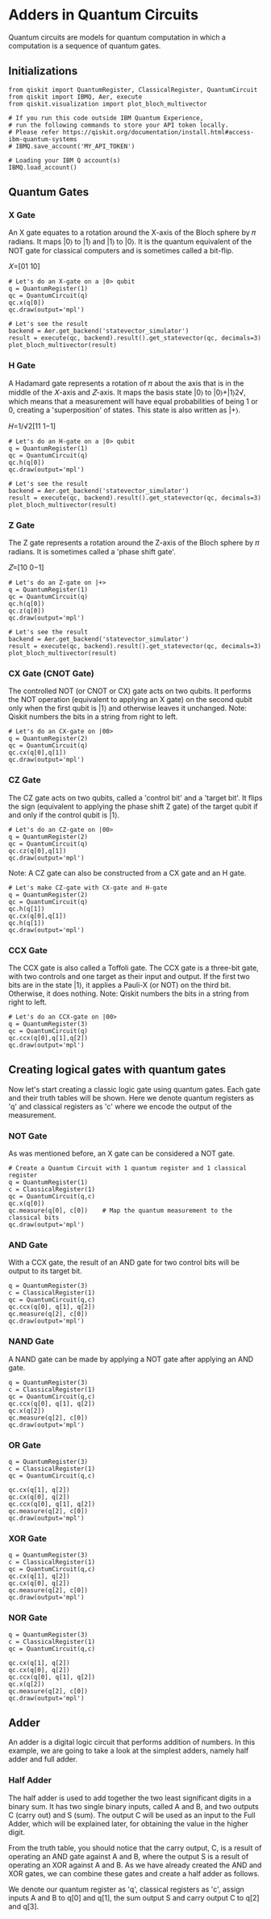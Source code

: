 # Adders in Quantum Circuits

Quantum circuits are models for quantum computation in which a computation is a sequence of quantum gates. 

## Initializations
```
from qiskit import QuantumRegister, ClassicalRegister, QuantumCircuit
from qiskit import IBMQ, Aer, execute
from qiskit.visualization import plot_bloch_multivector

# If you run this code outside IBM Quantum Experience,
# run the following commands to store your API token locally.
# Please refer https://qiskit.org/documentation/install.html#access-ibm-quantum-systems
# IBMQ.save_account('MY_API_TOKEN')

# Loading your IBM Q account(s)
IBMQ.load_account()
```

## Quantum Gates

### X Gate

An X gate equates to a rotation around the X-axis of the Bloch sphere by 𝜋 radians. It maps |0⟩ to |1⟩ and |1⟩ to |0⟩. It is the quantum equivalent of the NOT gate for classical computers and is sometimes called a bit-flip.

𝑋=[01 10]

```
# Let's do an X-gate on a |0> qubit
q = QuantumRegister(1)
qc = QuantumCircuit(q)
qc.x(q[0])
qc.draw(output='mpl')

# Let's see the result
backend = Aer.get_backend('statevector_simulator')
result = execute(qc, backend).result().get_statevector(qc, decimals=3)
plot_bloch_multivector(result)
```

### H Gate

A Hadamard gate represents a rotation of 𝜋 about the axis that is in the middle of the 𝑋-axis and 𝑍-axis. It maps the basis state |0⟩ to |0⟩+|1⟩2√, which means that a measurement will have equal probabilities of being 1 or 0, creating a 'superposition' of states. This state is also written as |+⟩.

𝐻=1/√2[11 1−1]

```
# Let's do an H-gate on a |0> qubit
q = QuantumRegister(1)
qc = QuantumCircuit(q)
qc.h(q[0])
qc.draw(output='mpl')

# Let's see the result
backend = Aer.get_backend('statevector_simulator')
result = execute(qc, backend).result().get_statevector(qc, decimals=3)
plot_bloch_multivector(result)
```

### Z Gate

The Z gate represents a rotation around the Z-axis of the Bloch sphere by 𝜋 radians. It is sometimes called a 'phase shift gate'.

𝑍=[10 0−1]

```
# Let's do an Z-gate on |+>
q = QuantumRegister(1)
qc = QuantumCircuit(q)
qc.h(q[0])
qc.z(q[0])
qc.draw(output='mpl')

# Let's see the result
backend = Aer.get_backend('statevector_simulator')
result = execute(qc, backend).result().get_statevector(qc, decimals=3)
plot_bloch_multivector(result)
```

### CX Gate (CNOT Gate)

The controlled NOT (or CNOT or CX) gate acts on two qubits. It performs the NOT operation (equivalent to applying an X gate) on the second qubit only when the first qubit is |1⟩ and otherwise leaves it unchanged. Note: Qiskit numbers the bits in a string from right to left.

```
# Let's do an CX-gate on |00>
q = QuantumRegister(2)
qc = QuantumCircuit(q)
qc.cx(q[0],q[1])
qc.draw(output='mpl')
```

### CZ Gate

The CZ gate acts on two qubits, called a 'control bit' and a 'target bit'. It flips the sign (equivalent to applying the phase shift Z gate) of the target qubit if and only if the control qubit is |1⟩.

```
# Let's do an CZ-gate on |00>
q = QuantumRegister(2)
qc = QuantumCircuit(q)
qc.cz(q[0],q[1])
qc.draw(output='mpl')
```

Note: A CZ gate can also be constructed from a CX gate and an H gate.

```
# Let's make CZ-gate with CX-gate and H-gate
q = QuantumRegister(2)
qc = QuantumCircuit(q)
qc.h(q[1])
qc.cx(q[0],q[1])
qc.h(q[1])
qc.draw(output='mpl')
```

### CCX Gate

The CCX gate is also called a Toffoli gate. The CCX gate is a three-bit gate, with two controls and one target as their input and output. If the first two bits are in the state |1⟩, it applies a Pauli-X (or NOT) on the third bit. Otherwise, it does nothing. Note: Qiskit numbers the bits in a string from right to left.

```
# Let's do an CCX-gate on |00>
q = QuantumRegister(3)
qc = QuantumCircuit(q)
qc.ccx(q[0],q[1],q[2])
qc.draw(output='mpl')
```

## Creating logical gates with quantum gates

Now let's start creating a classic logic gate using quantum gates. Each gate and their truth tables will be shown. Here we denote quantum registers as 'q' and classical registers as 'c' where we encode the output of the measurement.

### NOT Gate

As was mentioned before, an X gate can be considered a NOT gate.

```
# Create a Quantum Circuit with 1 quantum register and 1 classical register
q = QuantumRegister(1)
c = ClassicalRegister(1)
qc = QuantumCircuit(q,c)
qc.x(q[0])
qc.measure(q[0], c[0])    # Map the quantum measurement to the classical bits
qc.draw(output='mpl')
```

### AND Gate

With a CCX gate, the result of an AND gate for two control bits will be output to its target bit.

```
q = QuantumRegister(3)
c = ClassicalRegister(1)
qc = QuantumCircuit(q,c)
qc.ccx(q[0], q[1], q[2])
qc.measure(q[2], c[0])
qc.draw(output='mpl')
```

### NAND Gate

A NAND gate can be made by applying a NOT gate after applying an AND gate.

```
q = QuantumRegister(3)
c = ClassicalRegister(1)
qc = QuantumCircuit(q,c)
qc.ccx(q[0], q[1], q[2])
qc.x(q[2])
qc.measure(q[2], c[0])
qc.draw(output='mpl')
```

### OR Gate

```
q = QuantumRegister(3)
c = ClassicalRegister(1)
qc = QuantumCircuit(q,c)

qc.cx(q[1], q[2])
qc.cx(q[0], q[2])
qc.ccx(q[0], q[1], q[2])
qc.measure(q[2], c[0])
qc.draw(output='mpl')
```

### XOR Gate

```
q = QuantumRegister(3)
c = ClassicalRegister(1)
qc = QuantumCircuit(q,c)
qc.cx(q[1], q[2])
qc.cx(q[0], q[2])
qc.measure(q[2], c[0])
qc.draw(output='mpl')
```

### NOR Gate

```
q = QuantumRegister(3)
c = ClassicalRegister(1)
qc = QuantumCircuit(q,c)

qc.cx(q[1], q[2])
qc.cx(q[0], q[2])
qc.ccx(q[0], q[1], q[2])
qc.x(q[2])
qc.measure(q[2], c[0])
qc.draw(output='mpl')
```

## Adder

An adder is a digital logic circuit that performs addition of numbers.
In this example, we are going to take a look at the simplest adders, namely half adder and full adder.

### Half Adder

The half adder is used to add together the two least significant digits in a binary sum. It has two single binary inputs, called A and B, and two outputs C (carry out) and S (sum). The output C will be used as an input to the Full Adder, which will be explained later, for obtaining the value in the higher digit.

From the truth table, you should notice that the carry output, C, is a result of operating an AND gate against A and B, where the output S is a result of operating an XOR against A and B. As we have already created the AND and XOR gates, we can combine these gates and create a half adder as follows.

We denote our quantum register as 'q', classical registers as 'c', assign inputs A and B to q[0] and q[1], the sum output S and carry output C to q[2] and q[3].

```
```

```
```

```
```

```
```

```
```

```
```

```
```

```
```

